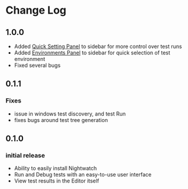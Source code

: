 # Change Log

## 1.0.0

- Added [Quick Setting Panel](https://github.com/nightwatchjs/nightwatch-vscode#quick-setting-panel) to sidebar for more control over test runs
- Added [Environments Panel](https://github.com/nightwatchjs/nightwatch-vscode#environments-panel) to sidebar for quick selection of test environment
- Fixed several bugs


## 0.1.1

### Fixes

- issue in windows test discovery, and test Run
- fixes bugs around test tree generation

## 0.1.0

### initial release

- Ability to easily install Nightwatch
- Run and Debug tests with an easy-to-use user interface
- View test results in the Editor itself
